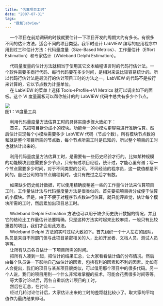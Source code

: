 ```yaml
---
title: "估算项目工时"
date: "2007-07-31"
tags: 
  - "我和labview"
---
```


    一个项目在前期调研的时候就要估计一下项目开发的周期大约有多长。有很多不同的估计方法，适合不同的项目类型。我平时设计 LabVIEW 编写的应用程序中用到过三种估计方法：代码量度量（Size-Based Metrics）、工作量估计（Effort Estimation）和专家估计（Wideband Delphi Estimation）。

    代码量度量的估计方法就相当于使用其它文本编程语言时的代码行估计法。一个软件需要多商行代码、每行代码要花多少时间，是相对来说比较容易统计的。所以代码行估计法是最流行的估计项目工时的方法之一。LabVIEW 的代码不是按行来计算的，它以节点数为计量单位。  
    在 LabVIEW 的菜单上选择 Tools->Profile->VI Metrics 就可以调出如下的面板。这个 VI 度量面板可以帮你统计的的 LabVIEW 代码中总共有多少个节点。  

![](http://byfiles.storage.live.com/y1p9T-DUOhUWBaw2Y1scXBS_4wKl1rv3uUTa8vcTf2FR2dQJOCKffPou3KGnJGrf--JVLH4FgDC5Gw)  
图1：VI度量工具

    利用代码量度量方法估算工时的具体实施步骤大致如下：  
    首先，先把项目拆分成小的模块。功能单一的小模块更容易进行准确估算。然后估计实现每个小模块需要多少 LabVIEW 代码（节点个数）。所有模块节点数的和就是整个项目所需的节点数，每个节点所需工时是已知的，所以整个项目的工时也就估计出来的。  

    利用代码量度量方法估算工时，是需要有一些历史经验才行的。比如某种规模的功能模块到底需要多少节点，只有有过项目经验，统计过，才能心里有谱；写一个节点需要多少时间，对于不同类型的公司，不同经验的程序员，这一数值都是不同的。自己公司的每节点编程耗时，也只有做过之后才有数。

    如果缺少历史统计数据，可以使用精确度稍差一些的工作量估计法来估算项目工时。工作量估计法与代码量度量方法是很类似的。首先要把项目拆分成便于估算的小模块。但是，由于不便于对程序节点数进行估算，就只能评直觉，估计每个模块所需的工时，然后累加出项目总工时。

    Wideband Delphi Estimation 方法也可以用于缺少历史统计数据的情况，并且它的结论比工作量估计法要精确。只是这种方法实时起来比较麻烦，一般只有比较重要的项目，我们才会用此方法。  
    Wideband Delphi 方法的实时过程大致如下。首先组织一个十人左右的团队，队员是来自不同部门但与此项目紧密相关的人，比如开发者、文档人员、测试人员等等。  
    让所有队员各自估计一下项目所需的时间。  
    把所有人凑到一起，把估计的结果汇总，让大家看看估计值的分布情况。然后由每个队员讲一下影响自己做估计的因素，包括有利的因素和不利的因素。比如有人会提出，我们的项目与某某项目很类似，可以借用那个项目中的很多代码。另一个人说，我们的项目用到一个什么非常难掌握的技术，可能会花费很多时间等等。  
    等大家讨论过后，再各自重新估计项目的工时。  
    然后在汇总，在讨论……  
    经过几轮讨论估计后，大家估计出来的工时的差距就比较小了。取大家的平均值作为最终结果即可。  

